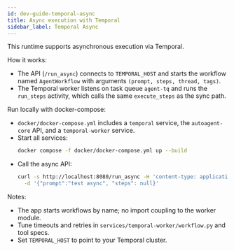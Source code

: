 ```yaml
---
id: dev-guide-temporal-async
title: Async execution with Temporal
sidebar_label: Temporal Async
---
```


This runtime supports asynchronous execution via Temporal.

How it works:
- The API (`/run_async`) connects to `TEMPORAL_HOST` and starts the workflow named `AgentWorkflow` with arguments `(prompt, steps, thread, tags)`.
- The Temporal worker listens on task queue `agent-tq` and runs the `run_steps` activity, which calls the same `execute_steps` as the sync path.

Run locally with docker-compose:
- `docker/docker-compose.yml` includes a `temporal` service, the `autoagent-core` API, and a `temporal-worker` service.
- Start all services:
  ```bash
  docker compose -f docker/docker-compose.yml up --build
  ```
- Call the async API:
  ```bash
  curl -s http://localhost:8080/run_async -H 'content-type: application/json' \
    -d '{"prompt":"test async", "steps": null}'
  ```

Notes:
- The app starts workflows by name; no import coupling to the worker module.
- Tune timeouts and retries in `services/temporal-worker/workflow.py` and tool specs.
- Set `TEMPORAL_HOST` to point to your Temporal cluster.